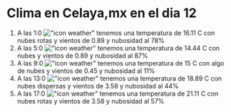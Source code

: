 # Clima en Celaya,mx en el dia 12

1. A las 1:0 !["icon weather"](http://openweathermap.org/img/w/04n.png) tenemos una temperatura de 16.11 C con nubes rotas y  vientos de 0.89 y nubosidad al 78%
1. A las 5:0 !["icon weather"](http://openweathermap.org/img/w/04n.png) tenemos una temperatura de 14.44 C con nubes y  vientos de 0.89 y nubosidad al 87%
1. A las 9:0 !["icon weather"](http://openweathermap.org/img/w/02d.png) tenemos una temperatura de 15 C con algo de nubes y  vientos de 0.45 y nubosidad al 11%
1. A las 13:0 !["icon weather"](http://openweathermap.org/img/w/03d.png) tenemos una temperatura de 18.89 C con nubes dispersas y  vientos de 3.58 y nubosidad al 44%
1. A las 17:0 !["icon weather"](http://openweathermap.org/img/w/04d.png) tenemos una temperatura de 21.11 C con nubes rotas y  vientos de 3.58 y nubosidad al 57%
